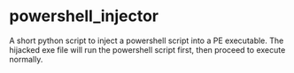 # powershell_injector

A short python script to inject a powershell script into a PE executable.
The hijacked exe file will run the powershell script first, then proceed to execute normally.
